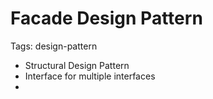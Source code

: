 # Facade Design Pattern

Tags: design-pattern

- Structural Design Pattern
- Interface for multiple interfaces
-